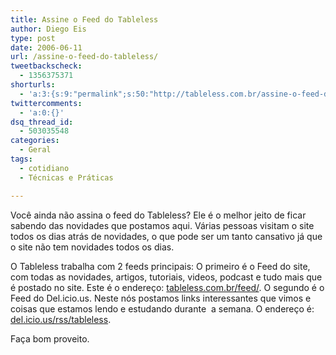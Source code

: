 ```yaml
---
title: Assine o Feed do Tableless
author: Diego Eis
type: post
date: 2006-06-11
url: /assine-o-feed-do-tableless/
tweetbackscheck:
  - 1356375371
shorturls:
  - 'a:3:{s:9:"permalink";s:50:"http://tableless.com.br/assine-o-feed-do-tableless";s:7:"tinyurl";s:26:"http://tinyurl.com/3bur92r";s:4:"isgd";s:19:"http://is.gd/dS84gq";}'
twittercomments:
  - 'a:0:{}'
dsq_thread_id:
  - 503035548
categories:
  - Geral
tags:
  - cotidiano
  - Técnicas e Práticas

---
```

Você ainda não assina o feed do Tableless? Ele é o melhor jeito de ficar sabendo das novidades que postamos aqui. Várias pessoas visitam o site todos os dias atrás de novidades, o que pode ser um tanto cansativo já que o site não tem novidades todos os dias.

O Tableless trabalha com 2 feeds principais: O primeiro é o Feed do site, com todas as novidades, artigos, tutoriais, videos, podcast e tudo mais que é postado no site. Este é o endereço: [tableless.com.br/feed/][1]. O segundo é o Feed do Del.icio.us. Neste nós postamos links interessantes que vimos e coisas que estamos lendo e estudando durante  a semana. O endereço é: [del.icio.us/rss/tableless][2].

Faça bom proveito.

 [1]: http://tableless.com.br/wp-admin/http;//tableless.com.br/feed/
 [2]: http://del.icio.us/rss/tableless